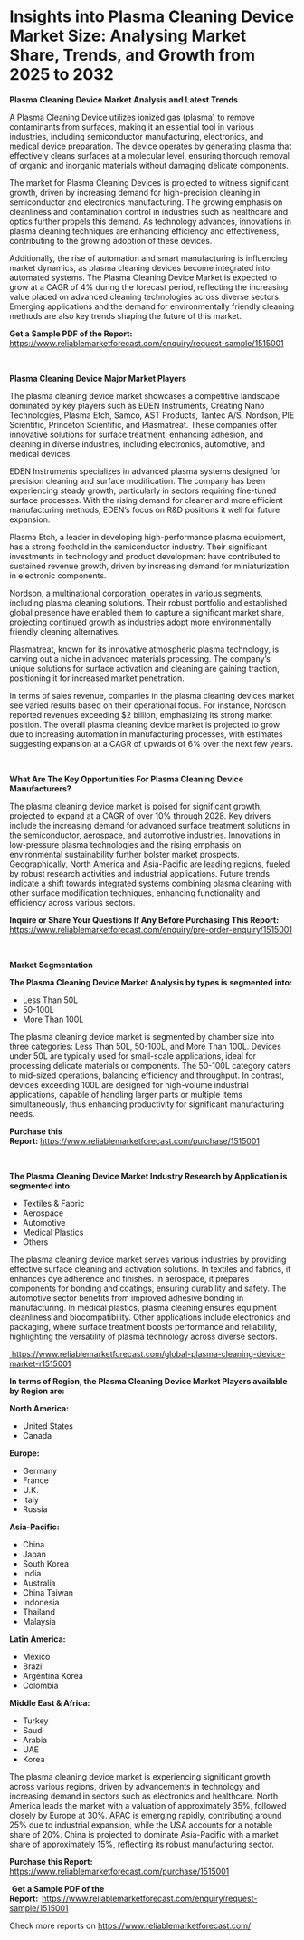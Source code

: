 <p><h1>Insights into Plasma Cleaning Device Market Size: Analysing Market Share, Trends, and Growth from 2025 to 2032</h1></p><p><strong>Plasma Cleaning Device Market Analysis and Latest Trends</strong></p>
<p><p>A Plasma Cleaning Device utilizes ionized gas (plasma) to remove contaminants from surfaces, making it an essential tool in various industries, including semiconductor manufacturing, electronics, and medical device preparation. The device operates by generating plasma that effectively cleans surfaces at a molecular level, ensuring thorough removal of organic and inorganic materials without damaging delicate components.</p><p>The market for Plasma Cleaning Devices is projected to witness significant growth, driven by increasing demand for high-precision cleaning in semiconductor and electronics manufacturing. The growing emphasis on cleanliness and contamination control in industries such as healthcare and optics further propels this demand. As technology advances, innovations in plasma cleaning techniques are enhancing efficiency and effectiveness, contributing to the growing adoption of these devices.</p><p>Additionally, the rise of automation and smart manufacturing is influencing market dynamics, as plasma cleaning devices become integrated into automated systems. The Plasma Cleaning Device Market is expected to grow at a CAGR of 4% during the forecast period, reflecting the increasing value placed on advanced cleaning technologies across diverse sectors. Emerging applications and the demand for environmentally friendly cleaning methods are also key trends shaping the future of this market.</p></p>
<p><strong>Get a Sample PDF of the Report:&nbsp;</strong> <a href="https://www.reliablemarketforecast.com/enquiry/request-sample/1515001?utm_campaign=3445&utm_medium=2&utm_source=Github&utm_content=ia&utm_term=29032025&utm_id=plasma-cleaning-device">https://www.reliablemarketforecast.com/enquiry/request-sample/1515001</a></p>
<p>&nbsp;</p>
<p><strong>Plasma Cleaning Device Major Market Players</strong></p>
<p><p>The plasma cleaning device market showcases a competitive landscape dominated by key players such as EDEN Instruments, Creating Nano Technologies, Plasma Etch, Samco, AST Products, Tantec A/S, Nordson, PIE Scientific, Princeton Scientific, and Plasmatreat. These companies offer innovative solutions for surface treatment, enhancing adhesion, and cleaning in diverse industries, including electronics, automotive, and medical devices.</p><p>EDEN Instruments specializes in advanced plasma systems designed for precision cleaning and surface modification. The company has been experiencing steady growth, particularly in sectors requiring fine-tuned surface processes. With the rising demand for cleaner and more efficient manufacturing methods, EDEN’s focus on R&D positions it well for future expansion.</p><p>Plasma Etch, a leader in developing high-performance plasma equipment, has a strong foothold in the semiconductor industry. Their significant investments in technology and product development have contributed to sustained revenue growth, driven by increasing demand for miniaturization in electronic components.</p><p>Nordson, a multinational corporation, operates in various segments, including plasma cleaning solutions. Their robust portfolio and established global presence have enabled them to capture a significant market share, projecting continued growth as industries adopt more environmentally friendly cleaning alternatives.</p><p>Plasmatreat, known for its innovative atmospheric plasma technology, is carving out a niche in advanced materials processing. The company’s unique solutions for surface activation and cleaning are gaining traction, positioning it for increased market penetration.</p><p>In terms of sales revenue, companies in the plasma cleaning devices market see varied results based on their operational focus. For instance, Nordson reported revenues exceeding $2 billion, emphasizing its strong market position. The overall plasma cleaning device market is projected to grow due to increasing automation in manufacturing processes, with estimates suggesting expansion at a CAGR of upwards of 6% over the next few years.</p></p>
<p>&nbsp;</p>
<p><strong>What Are The Key Opportunities For Plasma Cleaning Device Manufacturers?</strong></p>
<p><p>The plasma cleaning device market is poised for significant growth, projected to expand at a CAGR of over 10% through 2028. Key drivers include the increasing demand for advanced surface treatment solutions in the semiconductor, aerospace, and automotive industries. Innovations in low-pressure plasma technologies and the rising emphasis on environmental sustainability further bolster market prospects. Geographically, North America and Asia-Pacific are leading regions, fueled by robust research activities and industrial applications. Future trends indicate a shift towards integrated systems combining plasma cleaning with other surface modification techniques, enhancing functionality and efficiency across various sectors.</p></p>
<p><strong>Inquire or Share Your Questions If Any Before Purchasing This Report:</strong> <a href="https://www.reliablemarketforecast.com/enquiry/pre-order-enquiry/1515001?utm_campaign=3445&utm_medium=2&utm_source=Github&utm_content=ia&utm_term=29032025&utm_id=plasma-cleaning-device">https://www.reliablemarketforecast.com/enquiry/pre-order-enquiry/1515001</a></p>
<p>&nbsp;</p>
<p><strong>Market Segmentation</strong></p>
<p><strong>The Plasma Cleaning Device Market Analysis by types is segmented into:</strong></p>
<p><ul><li>Less Than 50L</li><li>50-100L</li><li>More Than 100L</li></ul></p>
<p><p>The plasma cleaning device market is segmented by chamber size into three categories: Less Than 50L, 50-100L, and More Than 100L. Devices under 50L are typically used for small-scale applications, ideal for processing delicate materials or components. The 50-100L category caters to mid-sized operations, balancing efficiency and throughput. In contrast, devices exceeding 100L are designed for high-volume industrial applications, capable of handling larger parts or multiple items simultaneously, thus enhancing productivity for significant manufacturing needs.</p></p>
<p><strong>Purchase this Report:&nbsp;</strong><a href="https://www.reliablemarketforecast.com/purchase/1515001?utm_campaign=3445&utm_medium=2&utm_source=Github&utm_content=ia&utm_term=29032025&utm_id=plasma-cleaning-device">https://www.reliablemarketforecast.com/purchase/1515001</a></p>
<p>&nbsp;</p>
<p><strong>The Plasma Cleaning Device Market Industry Research by Application is segmented into:</strong></p>
<p><ul><li>Textiles & Fabric</li><li>Aerospace</li><li>Automotive</li><li>Medical Plastics</li><li>Others</li></ul></p>
<p><p>The plasma cleaning device market serves various industries by providing effective surface cleaning and activation solutions. In textiles and fabrics, it enhances dye adherence and finishes. In aerospace, it prepares components for bonding and coatings, ensuring durability and safety. The automotive sector benefits from improved adhesive bonding in manufacturing. In medical plastics, plasma cleaning ensures equipment cleanliness and biocompatibility. Other applications include electronics and packaging, where surface treatment boosts performance and reliability, highlighting the versatility of plasma technology across diverse sectors.</p></p>
<p><a href="https://www.reliablemarketforecast.com/global-plasma-cleaning-device-market-r1515001?utm_campaign=3445&utm_medium=2&utm_source=Github&utm_content=ia&utm_term=29032025&utm_id=plasma-cleaning-device">&nbsp;https://www.reliablemarketforecast.com/global-plasma-cleaning-device-market-r1515001</a></p>
<p><strong>In terms of Region, the Plasma Cleaning Device Market Players available by Region are:</strong></p>
<p>
    <p> <strong> North America: </strong>
        <ul>
            <li>United States</li>
            <li>Canada</li>
        </ul>
        </p> 
    <p> <strong> Europe: </strong>
        <ul>
            <li>Germany</li>
            <li>France</li>
            <li>U.K.</li>
            <li>Italy</li>
            <li>Russia</li>
        </ul>
        </p> 
    <p> <strong> Asia-Pacific: </strong>
        <ul>
            <li>China</li>
            <li>Japan</li>
            <li>South Korea</li>
            <li>India</li>
            <li>Australia</li>
            <li>China Taiwan</li>
            <li>Indonesia</li>
            <li>Thailand</li>
            <li>Malaysia</li>
        </ul>
        </p> 
    <p> <strong> Latin America: </strong>
        <ul>
            <li>Mexico</li>
            <li>Brazil</li>
            <li>Argentina Korea</li>
            <li>Colombia</li>
        </ul>
        </p> 
    <p> <strong> Middle East & Africa: </strong>
        <ul>
            <li>Turkey</li>
            <li>Saudi</li>
            <li>Arabia</li>
            <li>UAE</li>
            <li>Korea</li>
        </ul>
    </p>
    </p>
<p><p>The plasma cleaning device market is experiencing significant growth across various regions, driven by advancements in technology and increasing demand in sectors such as electronics and healthcare. North America leads the market with a valuation of approximately 35%, followed closely by Europe at 30%. APAC is emerging rapidly, contributing around 25% due to industrial expansion, while the USA accounts for a notable share of 20%. China is projected to dominate Asia-Pacific with a market share of approximately 15%, reflecting its robust manufacturing sector.</p></p>
<p><strong>Purchase this Report: </strong><a href="https://www.reliablemarketforecast.com/purchase/1515001?utm_campaign=3445&utm_medium=2&utm_source=Github&utm_content=ia&utm_term=29032025&utm_id=plasma-cleaning-device">https://www.reliablemarketforecast.com/purchase/1515001</a></p>
<p>&nbsp;<strong>Get a Sample PDF of the Report:&nbsp;&nbsp;</strong><a href="https://www.reliablemarketforecast.com/enquiry/request-sample/1515001?utm_campaign=3445&utm_medium=2&utm_source=Github&utm_content=ia&utm_term=29032025&utm_id=plasma-cleaning-device">https://www.reliablemarketforecast.com/enquiry/request-sample/1515001</a></p>
<p><strong></strong></p>
<p>Check more reports on <a href="https://www.reliablemarketforecast.com/?utm_campaign=3445&utm_medium=2&utm_source=Github&utm_content=ia&utm_term=29032025&utm_id=plasma-cleaning-device">https://www.reliablemarketforecast.com/</a></p>